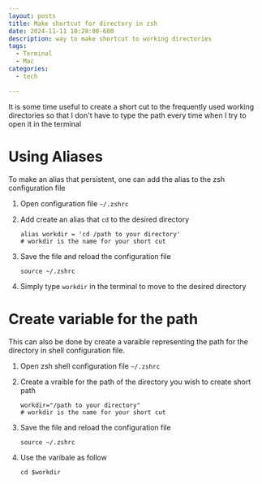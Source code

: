 ```yaml
---
layout: posts
title: Make shortcut for directory in zsh
date: 2024-11-11 10:29:00-600
description: way to make shortcut to working directories
tags:
  - Terminal
  - Mac
categories:
  - tech

---
```


It is some time useful to create a short cut to the frequently used working directories so that I don't have to type the path every time when I try to open it in the terminal

# Using Aliases 

To make an alias that persistent, one can add the alias to the zsh configuration file

1. Open configuration file `~/.zshrc`

2. Add create an alias that `cd` to the desired directory

   ```shell
   alias workdir = 'cd /path to your directory'
   # workdir is the name for your short cut
   ```

3. Save the file and reload the configuration file

   ```shell
   source ~/.zshrc
   ```

4. Simply type `workdir` in the terminal to move to the desired directory

# Create variable for the path

This can also be done by create a varaible representing the path for the directory in shell configuration file.

1. Open zsh shell configuration file `~/.zshrc`

2. Create a vraible for the path of the directory you wish to create short path

   ```shell
   workdir="/path to your directory"
   # workdir is the name for your short cut
   ```

3. Save the file and reload the configuration file

   ```shell
   source ~/.zshrc
   ```

4. Use the varibale as follow

   ```shell
   cd $workdir
   ```

   